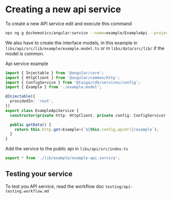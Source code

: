 # Creating a new api service

To create a new API service edit and execute this command

```bash
npx ng g @schematics/angular:service --name=example/ExampleApi --project=api --no-interactive
```

We also have to create the interface models, in this example in `libs/api/src/lib/example/example.model.ts` or in `libs/data/src/lib/` if the model is common.

Api service example

```ts
import { Injectable } from '@angular/core';
import { HttpClient } from '@angular/common/http';
import { ConfigService } from '@taiga/cdk/services/config';
import { Example } from './example.model';

@Injectable({
  providedIn: 'root',
})
export class ExampleApiService {
  constructor(private http: HttpClient, private config: ConfigService) {}

  public getData() {
    return this.http.get<Example>(`${this.config.apiUrl}/example`);
  }
}
```

Add the service to the public api in `libs/api/src/index.ts`

```ts
export * from './lib/example/example-api.service';
```

## Testing your service

To test you API service, read the workflow doc `testing/api-testing.workflow.md`
